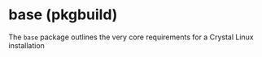 # base (pkgbuild)
The `base` package outlines the very core requirements for a Crystal Linux installation
